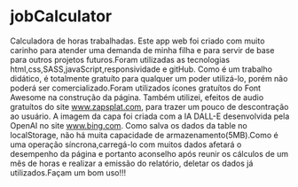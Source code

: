 # jobCalculator
Calculadora de horas trabalhadas.
Este app web foi criado com muito carinho para atender uma demanda de minha filha e para servir de base para outros projetos futuros.Foram utilizadas as tecnologias html,css,SASS,javaScript,responsividade e gitHub. Como é um trabalho didático, é totalmente gratuíto para qualquer um poder utilizá-lo, porém não poderá ser comercializado.Foram utilizados ícones gratuítos do Font Awesome na construção da página. Também utilizei, efeitos de audio gratuítos do site www.zapsplat.com, para trazer um pouco de descontração ao usuário. A imagem da capa foi criada com a IA DALL-E desenvolvida pela OpenAI no site www.bing.com.
Como salva os dados da table no localStorage, não há muita capacidade de armazenamento(5MB).Como é uma operação síncrona,carregá-lo com muitos dados afetará o desempenho da página e portanto aconselho após reunir os cálculos de um mês de horas e realizar a emissão do relatório, deletar os dados já utilizados.Façam um bom uso!!!  
